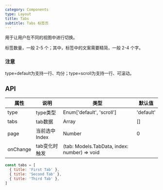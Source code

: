 ```yaml
---
category: Components
type: Layout
title: Tabs
subtitle: Tabs 标签页
---
```


用于让用户在不同的视图中进行切换。

标签数量，一般 2-5 个；其中，标签中的文案需要精简，一般 2-4 个字。

### 注意
type=default为支持一行、均分；type=scroll为支持一行、可滚动。


## API

属性 | 说明 | 类型 | 默认值
----|-----|------|------
| type   | type类型 | Enum['default', 'scroll'] | 'default'|
| tabs   | tab数据 | Array | []|
| page   | 当前选中 Index  | Number |   0   |
| onChange   | tab变化时触发  | (tab: Models.TabData, index: number) => void |      |

```javascript
const tabs = [
  { title: 'First Tab' },
  { title: 'Second Tab' },
  { title: 'Third Tab' },
]
```
